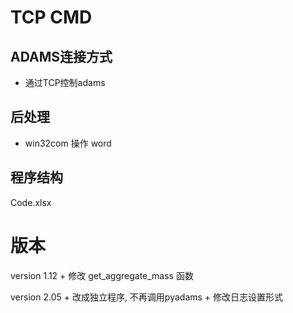 
# TCP CMD

## ADAMS连接方式
+ 通过TCP控制adams


## 后处理
+ win32com 操作 word


## 程序结构
Code.xlsx

##


# 版本
version 1.12
    + 修改 get_aggregate_mass 函数

version 2.05
	+ 改成独立程序, 不再调用pyadams
	+ 修改日志设置形式



